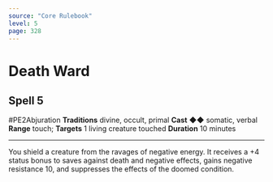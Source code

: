 ```yaml
---
source: "Core Rulebook"
level: 5
page: 328
---
```


# Death Ward
## Spell 5
#PE2Abjuration 
**Traditions** divine, occult, primal
**Cast** ◆◆ somatic, verbal
**Range** touch; **Targets** 1 living creature touched
**Duration** 10 minutes

-----
You shield a creature from the ravages of negative energy. It receives a +4 status bonus to saves against death and negative effects, gains negative resistance 10, and suppresses the effects of the doomed condition.